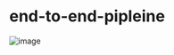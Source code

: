 # end-to-end-pipleine


![image](https://user-images.githubusercontent.com/44902732/228494292-b47b1c69-11e5-4585-9be3-ac430b40e156.png)
